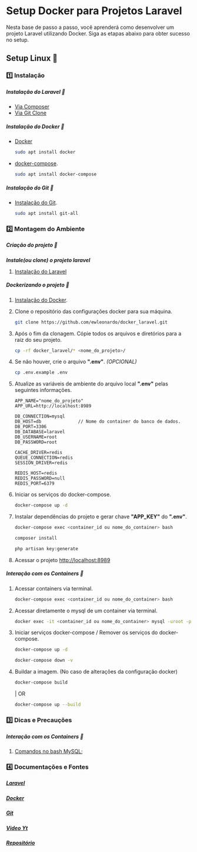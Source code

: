 # Setup Docker para Projetos Laravel

Nesta base de passo a passo, você aprenderá como desenvolver um projeto Laravel utilizando Docker. Siga as etapas abaixo para obter sucesso no setup.

## Setup Linux 🐧

### 1️⃣ Instalação

##### Instalação do Laravel 🔹

-   [Via Composer](https://laravel.com/docs/master#your-first-laravel-project)
-   [Via Git Clone](https://github.com/laravel/laravel)

##### Instalação do Docker 🔹

-   [Docker](https://docs.docker.com/desktop/install/linux-install/)
    ```sh
    sudo apt install docker
    ```
-   [docker-compose](https://docs.docker.com/compose/install/).
    ```sh
    sudo apt install docker-compose
    ```

##### Instalação do Git 🔹

-   [Instalação do Git](https://github.com/git-guides/install-git).
    ```sh
    sudo apt install git-all
    ```

### 2️⃣ Montagem do Ambiente

##### Criação do projeto 🔹

**_Instale(ou clone) o projeto laravel_**

1. [Instalação do Laravel](https://github.com/ewleonardo/docker_laravel/tree/main#instala%C3%A7%C3%A3o-do-laravel-)

##### Dockerizando o projeto 🔹

1. [Instalação do Docker](https://github.com/ewleonardo/docker_laravel/tree/main#instala%C3%A7%C3%A3o-do-docker-).
2. Clone o repositório das configurações docker para sua máquina.

    ```sh
    git clone https://github.com/ewleonardo/docker_laravel.git
    ```

3. Após o fim da clonagem. Cópie todos os arquivos e diretórios para a raiz do seu projeto.

    ```sh
    cp -rf docker_laravel/* <nome_do_projeto>/
    ```

4. Se não houver, crie o arquivo **".env"**. _(OPCIONAL)_

    ```sh
    cp .env.example .env
    ```

5. Atualize as variáveis de ambiente do arquivo local **".env"** pelas seguintes informações.

    ```
    APP_NAME="nome_do_projeto"
    APP_URL=http://localhost:8989

    DB_CONNECTION=mysql
    DB_HOST=db              // Nome do container do banco de dados.
    DB_PORT=3306
    DB_DATABASE=laravel
    DB_USERNAME=root
    DB_PASSWORD=root

    CACHE_DRIVER=redis
    QUEUE_CONNECTION=redis
    SESSION_DRIVER=redis

    REDIS_HOST=redis
    REDIS_PASSWORD=null
    REDIS_PORT=6379
    ```

6. Iniciar os serviços do docker-compose.

    ```sh
    docker-compose up -d
    ```

7. Instalar dependências do projeto e gerar chave **"APP_KEY"** do **".env"**.

    ```sh
    docker-compose exec <container_id ou nome_do_container> bash
    ```

    ```sh
    composer install
    ```

    ```sh
    php artisan key:generate
    ```

8. Acessar o projeto
   [http://localhost:8989](http://localhost:8989)

##### Interação com os Containers 🔹

1. Acessar containers via terminal.

    ```sh
    docker-compose exec <container_id ou nome_do_container> bash
    ```

2. Acessar diretamente o mysql de um container via terminal.

    ```sh
    docker exec -it <container_id ou nome_do_container> mysql -uroot -p
    ```

3. Iniciar serviços docker-compose / Remover os serviços do docker-compose.
    ```sh
    docker-compose up -d
    ```
    ```sh
    docker-compose down -v
    ```
4. Buildar a imagem. (No caso de alterações da configuração docker)
    ```sh
    docker-compose build
    ```
    | OR
    ```sh
    docker-compose up --build
    ```

### 3️⃣ Dicas e Precauções

##### Interação com os Containers 🔹

1. [Comandos no bash MySQL](https://www.diegobrocanelli.com.br/mysql/comandos-basicos-mysql-no-terminal/);

### 4️⃣ Documentações e Fontes

##### [Laravel](https://laravel.com/)

##### [Docker](https://docs.docker.com/)

##### [Git](https://docs.github.com/pt)

##### [Video Yt](https://www.youtube.com/watch?v=oz9K3jtFUvI)

##### [Repositório](https://github.com/especializati/setup-docker-laravel.git)
